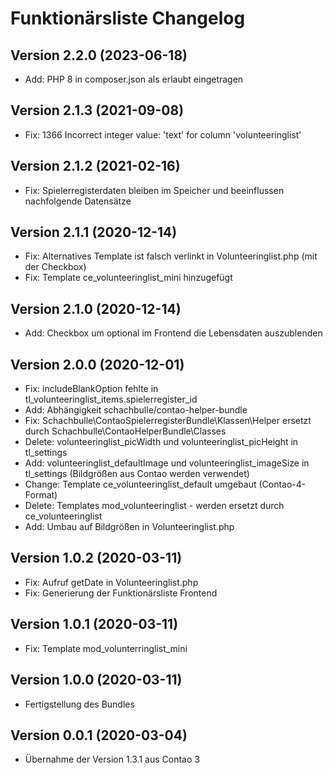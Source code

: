 # Funktionärsliste Changelog

## Version 2.2.0 (2023-06-18)

* Add: PHP 8 in composer.json als erlaubt eingetragen

## Version 2.1.3 (2021-09-08)

* Fix: 1366 Incorrect integer value: 'text' for column 'volunteeringlist'

## Version 2.1.2 (2021-02-16)

* Fix: Spielerregisterdaten bleiben im Speicher und beeinflussen nachfolgende Datensätze

## Version 2.1.1 (2020-12-14)

* Fix: Alternatives Template ist falsch verlinkt in Volunteeringlist.php (mit der Checkbox)
* Fix: Template ce_volunteeringlist_mini hinzugefügt

## Version 2.1.0 (2020-12-14)

* Add: Checkbox um optional im Frontend die Lebensdaten auszublenden

## Version 2.0.0 (2020-12-01)

* Fix: includeBlankOption fehlte in tl_volunteeringlist_items.spielerregister_id
* Add: Abhängigkeit schachbulle/contao-helper-bundle
* Fix: Schachbulle\ContaoSpielerregisterBundle\Klassen\Helper ersetzt durch Schachbulle\ContaoHelperBundle\Classes
* Delete: volunteeringlist_picWidth und volunteeringlist_picHeight in tl_settings
* Add: volunteeringlist_defaultImage und volunteeringlist_imageSize in tl_settings (Bildgrößen aus Contao werden verwendet)
* Change: Template ce_volunteeringlist_default umgebaut (Contao-4-Format)
* Delete: Templates mod_volunteeringlist - werden ersetzt durch ce_volunteeringlist
* Add: Umbau auf Bildgrößen in Volunteeringlist.php

## Version 1.0.2 (2020-03-11)

* Fix: Aufruf getDate in Volunteeringlist.php
* Fix: Generierung der Funktionärsliste Frontend

## Version 1.0.1 (2020-03-11)

* Fix: Template mod_volunterringlist_mini

## Version 1.0.0 (2020-03-11)

* Fertigstellung des Bundles

## Version 0.0.1 (2020-03-04)

* Übernahme der Version 1.3.1 aus Contao 3
